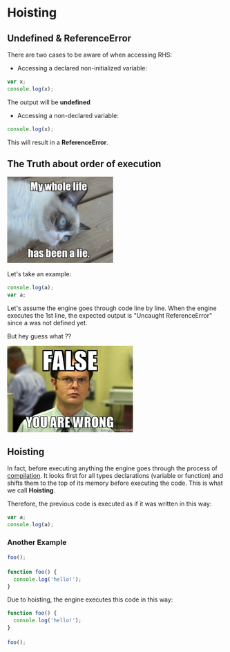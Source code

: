 # Hoisting

## Undefined & ReferenceError

There are two cases to be aware of when accessing RHS:

- Accessing a declared non-initialized variable:

```js
var x;
console.log(x);
```
The output will be **undefined**

- Accessing a non-declared variable:

```js
console.log(x);
```

This will result in a **ReferenceError**.

## The Truth about order of execution

<img src="https://github.com/siffogh/seif-gifs/raw/master/lie.png" style="max-height:200px"/>


Let's take an example:

```js
console.log(a);
var a;
```

Let's assume the engine goes through code line by line. When the engine executes the 1st line, the expected output is "Uncaught ReferenceError" since a was not defined yet.

But hey guess what ??

<img src="https://github.com/siffogh/seif-gifs/raw/master/wrong.jpg" style="max-height:200px"/>


## Hoisting

In fact, before executing anything the engine goes through the process of [compilation](scope_explained.md). It looks first for all types declarations (variable or function) and shifts them to the top of its memory before executing the code. This is what we call **Hoisting**.

Therefore, the previous code is executed as if it was written in this way:
```js
var a;
console.log(a);
```

### Another Example

```js
foo();

function foo() {
  console.log('hello!');
}

```

Due to hoisting, the engine executes this code in this way:

```js
function foo() {
  console.log('hello!');
}

foo();

```